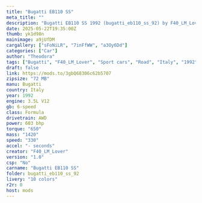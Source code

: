 ```yaml
---
title: "Bugatti EB110 SS"
meta_title: ""
description: "Bugatti EB110 SS 1992 (bugatti_eb110_ss_92) by F40_LM_Lover"
date: 2025-05-22T19:35:00Z
thumb: yk1d98n
mainimage: a9jUfDM
cargallery: ["sFoNiLR", "7inFfWW", "a3Oy6Dd"]
categories: ["Car"]
author: "Theodora"
tags: ["Bugatti", "F40_LM_Lover", "Sport cars", "Road", "Italy", "1992"]
draft: false
link: https://mods.to/3gbQ68306c62b5707
zipsize: "72 MB"
manu: Bugatti
country: Italy
year: 1992
engine: 3.5L V12
gb: 6-speed
class: Formula
drivetrain: AWD
power: 603 bhp 
torque: "650"
mass: "1420"
speed: "330"
accel: "- seconds"
creator: "F40_LM_Lover"
version: "1.0"
csp: "No"
carname: "Bugatti EB110 SS"
folder: bugatti_eb110_ss_92
livery: "10 colors"
r2r: 0
host: mods
---
```

